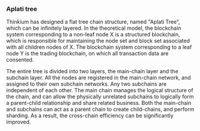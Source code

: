 ### Aplati tree

Thinkium has designed a flat tree chain structure, named "Aplati Tree", which can be infinitely layered. In the theoretical model, the blockchain system corresponding to a non-leaf node X is a structured blockchain, which is responsible for maintaining the node set and block set associated with all children nodes of X. The blockchain system corresponding to a leaf node Y is the trading blockchain, on which all transaction data  are consented.

 

The entire tree is divided into two layers, the main-chain layer and the subchain layer. All the nodes are registered in the main-chain network, and assigned to their own subchain networks. Any two subchains are independent of each other. The main chain manages the logical structure of the chain, and can allow the physically unrelated subchains to logically form a parent-child relationship and share related business. Both the main-chain and subchains can act as a parent chain to create child-chains, and perform sharding. As a result, the cross-chain efficiency can be significantly improved.